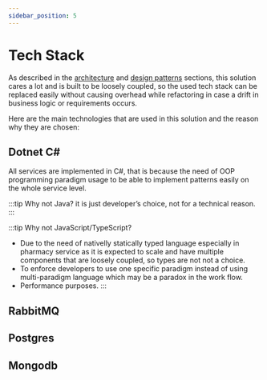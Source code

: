 ```yaml
---
sidebar_position: 5
---
```


# Tech Stack

As described in the [architecture](./architecture) and [design patterns](./designPatterns) sections, this solution cares a lot and is built to be loosely coupled, so the used tech stack can be replaced easily without causing overhead while refactoring in case a drift in business logic or requirements occurs.

Here are the main technologies that are used in this solution and the reason why they are chosen:

## Dotnet C#

All services are implemented in C#, that is because the need of OOP programming paradigm usage to be able to implement patterns easily on the whole service level.
    
:::tip Why not Java? 
it is just developer’s choice, not for a technical reason.
:::

:::tip Why not JavaScript/TypeScript? 
- Due to the need of nativelly statically typed language especially in pharmacy service as it is expected to scale and have multiple components that are loosely coupled, so types are not not a choice.
- To enforce developers to use one specific paradigm instead of using multi-paradigm language which may be a paradox in the work flow.
- Performance purposes.
:::
## RabbitMQ
## Postgres
## Mongodb